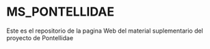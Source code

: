 # MS_PONTELLIDAE
Este es el repositorio de la pagina Web del material suplementario del proyecto de Pontellidae
